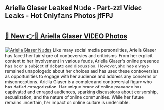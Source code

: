 ## Ariella Glaser Le𝚊ked N𝚞de - Part-zzl Video Le𝚊ks - Hot Onlyf𝚊ns Photos jfFPJ

# <h2><a href="http://ac37578.deff.icu/?id=Ariella+Glaser">🔗 New 👉🔴 Ariella Glaser VIDEO Photos</a></h2>

[![Ariella Glaser N𝚞des](https://i.imgur.com/rIISA9y.gif)](http://ac37578.deff.icu/?id=Ariella+Glaser)
Like many social media personalities, Ariella Glaser has faced her fair share of controversies and criticisms. From her explicit content to her involvement in various feuds, Ariella Glaser's online presence has been a subject of debate and discussion. However, she has always remained unapologetic about her choices and has used these controversies as opportunities to engage with her audience and address any concerns or misconceptions. Ariella Glaser is a complex and controversial figure who has defied categorization. Her unique brand of online presence has captivated and enraged audiences, sparking discussions about censorship, sexualization, and the nature of online communities. While her future remains uncertain, her impact on online culture is undeniable.
